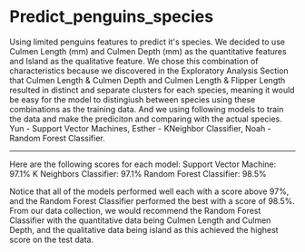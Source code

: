 # Predict_penguins_species

Using limited penguins features to predict it's species. 
We decided to use Culmen Length (mm) and Culmen Depth (mm) as the quantitative features and Island as the qualitative feature.
We chose this combination of characteristics because we discovered in the Exploratory Analysis Section that Culmen Length & Culmen Depth and Culmen Length & Flipper Length resulted in distinct and separate clusters for each species, meaning it would be easy for the model to distingiush between species using these combinations as the training data. And we using following models to train the data and make the prediciton and comparing with the actual species.
Yun - Support Vector Machines, Esther - KNeighbor Classifier, Noah - Random Forest Classifier.
*** 
Here are the following scores for each model:
Support Vector Machine: 97.1%
K Neighbors Classifier: 97.1%
Random Forest Classifier: 98.5% 

Notice that all of the models performed well each with a score above 97%, and the Random Forest Classifier performed the best with a score of 98.5%.
From our data collection, we would recommend the Random Forest Classifier with the quantitative data being Culmen Length and Culmen Depth, and the qualitative data being island as this achieved the highest score on the test data.
